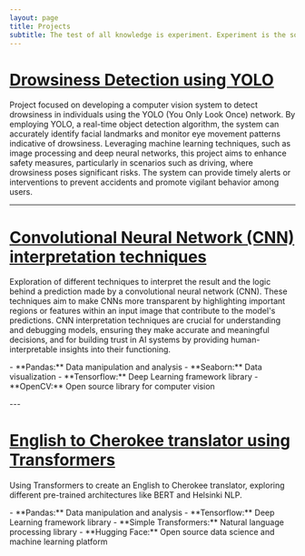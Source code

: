 ```yaml
---
layout: page
title: Projects
subtitle: The test of all knowledge is experiment. Experiment is the sole judge of scientific 'truth'
---
```


#  <a href="https://github.com/franciscomesquitaAI/Drowsiness-Detection" style="color: inherit;"> Drowsiness Detection using YOLO </a>
<div style="margin: 1em 0;">
Project focused on developing a computer vision system to detect drowsiness in individuals using the YOLO (You Only Look Once) network. By employing YOLO, a real-time object detection algorithm, the system can accurately identify facial landmarks and monitor eye movement patterns indicative of drowsiness. Leveraging machine learning techniques, such as image processing and deep neural networks, this project aims to enhance safety measures, particularly in scenarios such as driving, where drowsiness poses significant risks. The system can provide timely alerts or interventions to prevent accidents and promote vigilant behavior among users.
</div>

---

# <a href="https://github.com/franciscomesquitaAI/CNN-Interpretation" style="color: inherit;">Convolutional Neural Network (CNN) interpretation techniques</a>
<div style="margin: 1em 0;">
Exploration of different techniques to interpret the result and the logic behind a prediction made by a convolutional neural network (CNN). These techniques aim to make CNNs more transparent by highlighting important regions or features within an input image that contribute to the model's predictions. CNN interpretation techniques are crucial for understanding and debugging models, ensuring they make accurate and meaningful decisions, and for building trust in AI systems by providing human-interpretable insights into their functioning.
</div>
- **Pandas:** Data manipulation and analysis
- **Seaborn:** Data visualization
- **Tensorflow:** Deep Learning framework library
- **OpenCV:** Open source library for computer vision

<div style="margin: 1em 0;">
---
</div>

# <a href="https://github.com/franciscomesquitaAI/Translator-English-to-Cherokee" style="color: inherit;">English to Cherokee translator using Transformers</a>
<div style="margin: 1em 0;">
Using Transformers to create an English to Cherokee translator, exploring different pre-trained architectures like BERT and Helsinki NLP.
</div>
- **Pandas:** Data manipulation and analysis
- **Tensorflow:** Deep Learning framework library
- **Simple Transformers:** Natural language processing library
- **Hugging Face:** Open source data science and machine learning platform
